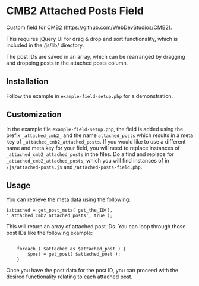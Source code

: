 CMB2 Attached Posts Field
==================

Custom field for CMB2 (https://github.com/WebDevStudios/CMB2).

This requires jQuery UI for drag &amp; drop and sort functionality, which is included in the /js/lib/ directory.

The post IDs are saved in an array, which can be rearranged by dragging and dropping posts in the attached posts column.

<h2>Installation</h2>

Follow the example in `example-field-setup.php` for a demonstration.

<h2>Customization</h2>
In the example file <code>example-field-setup.php</code>, the field is added using the prefix <code>_attached_cmb2_</code> and the name <code>attached_posts</code> which results in a meta key of <code>_attached_cmb2_attached_posts</code>.  If you would like to use a different name and meta key for your field, you will need to replace instances of <code>_attached_cmb2_attached_posts</code> in the files.  Do a find and replace for <code>_attached_cmb2_attached_posts</code>, which you will find instances of in <code>/js/attached-posts.js</code> and <code>/attached-posts-field.php</code>.

<h2>Usage</h2>
You can retrieve the meta data using the following:

<code>$attached = get_post_meta( get_the_ID(), '_attached_cmb2_attached_posts', true );</code>

This will return an array of attached post IDs.  You can loop through those post IDs like the following example:

<code>
	foreach ( $attached as $attached_post ) {
		$post = get_post( $attached_post );
	}
</code>

Once you have the post data for the post ID, you can proceed with the desired functionality relating to each attached post.

